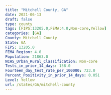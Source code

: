 ```yaml
---
title: "Mitchell County, GA"
date: 2021-06-13
draft: false
type: county
tags: [FIPS:13205.0,FEMA:4.0,Non-core,Yellow]
categories: [GA]
County: Mitchell County
State: GA
FIPS: 13205.0
FEMA_Region: 4.0
Population: 21863.0
NCHS_Urban_Rural_Classification: Non-core
Tests_in_prior_14_days: 158.0
Fourteen_day_test_rate_per_100000: 723.0
Percent_Positivity_in_prior_14_days: 0.051
Level: Yellow
url: /states/GA/mitchell-county
---
```




